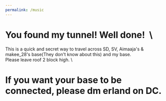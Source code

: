 ```yaml
---
permalink: /music
---
```

# You found my tunnel! Well done!  \
This is a quick and secret way to travel across SD, SV, Aimaaja's & makee_28's base(They don't know about this) and my base. \
Please leave roof 2 block high. \
# If you want your base to be connected, please dm erland on DC.
